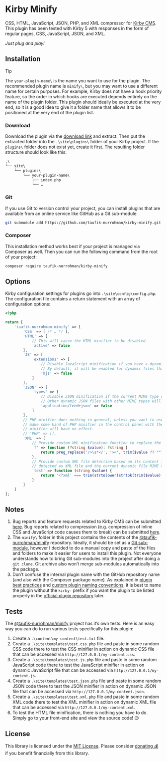 Kirby Minify
============

CSS, HTML, JavaScript, JSON, PHP, and XML compressor for [Kirby CMS](https://github.com/getkirby). This plugin has been
tested with Kirby 5 with responses in the form of regular pages, CSS, JavaScript, JSON, and XML.

_Just plug and play!_

Installation
------------

> [!TIP]
>
> The `your-plugin-name\` is the name you want to use for the plugin. The recommended plugin name is `minify\`, but you
> may want to use a different name for certain purposes. For example, Kirby does not have a hook priority feature, so
> the order in which hooks are executed depends entirely on the name of the plugin folder. This plugin should ideally be
> executed at the very end, so it is a good idea to give it a folder name that allows it to be positioned at the very
> end of the plugin list.

### Download

Download the plugin via the
[download link](https://github.com/taufik-nurrohman/kirby-minify/archive/refs/tags/v1.1.2.zip) and extract. Then put the
extracted folder into the `.\site\plugins\` folder of your Kirby project. If the `plugins\` folder does not exist yet,
create it first. The resulting folder structure should look like this:

~~~ txt
.\
└── site\
    └── plugins\
        └── your-plugin-name\
            ├── index.php
            └── …
~~~

### Git

If you use Git to version control your project, you can install plugins that are available from an online service like
GitHub as a Git sub-module:

~~~ sh
git submodule add https://github.com/taufik-nurrohman/kirby-minify.git site/plugins/your-plugin-name
~~~

### Composer

This installation method works best if your project is managed via Composer as well. Then you can run the following
command from the root of your project:

~~~ sh
composer require taufik-nurrohman/kirby-minify
~~~

Options
-------

Kirby configuration settings for plugins go into `.\site\config\config.php`. The configuration file contains a return
statement with an array of configuration options:

~~~ php
<?php

return [
    'taufik-nurrohman.minify' => [
        'CSS' => [ /* … */ ],
        'HTML' => [
            // This will cause the HTML minifier to be disabled.
            'active' => false
        ],
        'JS' => [
            'extensions' => [
                // Disable JavaScript minification if you have a dynamic JavaScript file that ends with `.mjs` extension.
                // By default, it will be enabled for dynamic files that end with both `.js` and `.mjs` extensions.
                'mjs' => false
            ]
        ],
        'JSON' => [
            'types' => [
                // Disable JSON minification if the current MIME type of the dynamic JSON file is `application/feed+json`.
                // Other dynamic JSON files with other MIME types will continue to be minified.
                'application/feed+json' => false
            ]
        ],
        // PHP minifier does nothing in general, unless you want to use its function (the `x\minify\p_h_p()` function) to
        // make some kind of PHP minifier in the control panel with the click of a button. Configuration options for this
        // minifier will have no effect.
        // 'PHP' => [],
        'XML' => [
            // Provide custom XML minification function to replace the default XML minification function (the `x\minify\x_m_l()` function).
            'f' => function (?string $value): ?string {
                return preg_replace('/>\s*</', '><', trim($value ?? ""));
            },
            // Provide custom XML file detection based on its content in case the current dynamic file extension is not
            // detected as XML file and the current dynamic file MIME type is also not detected as XML file.
            'test' => function (string $value) {
                return '<?xml' === trim(strtolower(strtok(trim($value), " \n\r\t")), '?');
            }
        ]
    ]
];
~~~

Notes
-----

 1. Bug reports and feature requests related to Kirby CMS can be submitted [here][bug/kirby-minify]. Bug reports related
    to compression (e.g. compression of inline CSS and JavaScript code causes them to break) can be submitted
    [here][bug/minify].
 2. The `minify\` folder in this project contains the contents of the
    [@taufik-nurrohman/minify](https://github.com/taufik-nurrohman/minify) repository. Ideally, it should be set as a
    [Git sub-module](https://git-scm.com/book/en/v2/Git-Tools-Submodules), however I decided to do a manual copy and
    paste of the files and folders to make it easier for users to install this plugin. Not everyone understands how to
    bring Git sub-modules into the project after doing a `git clone`. Git archive also won’t merge sub-modules
    automatically into the package.
 3. Don’t confuse the internal plugin name with the GitHub repository name (and also with the Composer package name). As
    explained in [plugin best practices](https://github.com/getkirby/getkirby.com/blob/e54f7c8b5bfe9e53415899e7939b09de03f206b9/content/docs/1_guide/17_plugins/7_best-practices/guide.txt#L94)
    and [custom plugin naming conventions](https://github.com/getkirby/getkirby.com/blob/e54f7c8b5bfe9e53415899e7939b09de03f206b9/content/docs/1_guide/17_plugins/1_custom-plugins/guide.txt#L55-L57),
    it is best to name the plugin without the `kirby-` prefix if you want the plugin to be listed properly in the
    [official plugin repository](https://getkirby.com/plugins) later.

 [bug/kirby-minify]: https://github.com/taufik-nurrohman/kirby-minify/issues/new
 [bug/minify]: https://github.com/taufik-nurrohman/minify/issues/new

Tests
-----

The [@taufik-nurrohman/minify](https://github.com/taufik-nurrohman/minify) project has it’s own tests. Here is an easy
way you can do to run various tests specifically for this plugin:

 1. Create a `.\content\my-content\test.txt` file.
 2. Create a `.\site\templates\test.css.php` file and paste in some random CSS code there to test the CSS minifier in
    action on dynamic CSS file that can be accessed via `http://127.0.0.1/my-content.css`.
 3. Create a `.\site\templates\test.js.php` file and paste in some random JavaScript code there to test the JavaScript
    minifier in action on dynamic JavaScript file that can be accessed via `http://127.0.0.1/my-content.js`.
 4. Create a `.\site\templates\test.json.php` file and paste in some random JSON code there to test the JSON minifier in
    action on dynamic JSON file that can be accessed via `http://127.0.0.1/my-content.json`.
 5. Create a `.\site\templates\test.xml.php` file and paste in some random XML code there to test the XML minifier in
    action on dynamic XML file that can be accessed via `http://127.0.0.1/my-content.xml`.
 6. To test the HTML file minification, there is nothing you have to do. Simply go to your front-end site and view the
    source code! 😉

License
-------

This library is licensed under the [MIT License](LICENSE). Please consider
[donating 💰](https://github.com/sponsors/taufik-nurrohman) if you benefit financially from this library.
